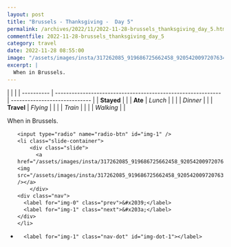 ```yaml
---
layout: post
title: "Brussels - Thanksgiving -  Day 5"
permalink: /archives/2022/11/2022-11-28-brussels_thanksgiving_day_5.html
commentfile: 2022-11-28-brussels_thanksgiving_day_5
category: travel
date: 2022-11-28 08:55:00
image: "/assets/images/insta/317262085_919686725662458_9205420097207634068_n_17983026676699679.jpg"
excerpt: |
  When in Brussels.
---
```


|            |                                                              |
| ---------- | ------------------------------------------------------------ | ----------------------------- |
| **Stayed** |  |
| **Ate**    | _Lunch_                                                      |          |
|            | _Dinner_                                                     |          |
| **Travel** | _Flying_                                                     |          |
|            | _Train_                                                      |          |
|            | _Walking_                                                    |          |


When in Brussels.


<ul class="slides">

    <input type="radio" name="radio-btn" id="img-1" />
    <li class="slide-container">
        <div class="slide">
          <a href="/assets/images/insta/317262085_919686725662458_9205420097207634068_n_17983026676699679.jpg"><img src="/assets/images/insta/317262085_919686725662458_9205420097207634068_n_17983026676699679.jpg" /></a>
        </div>
    <div class="nav">
      <label for="img-0" class="prev">&#x2039;</label>
      <label for="img-1" class="next">&#x203a;</label>
    </div>
    </li>
			
<li class="nav-dots">

      <label for="img-1" class="nav-dot" id="img-dot-1"></label>

</li>
</ul>        
             

		